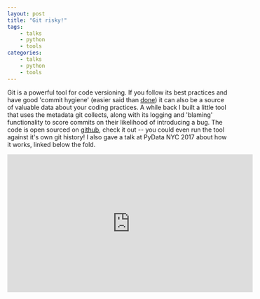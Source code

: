 ```yaml
---
layout: post
title: "Git risky!"
tags:
    - talks
    - python
    - tools
categories: 
    - talks
    - python
    - tools
--- 
```


Git is a powerful tool for code versioning. If you follow its best practices
and have good 'commit hygiene' (easier said than
[done](https://xkcd.com/1296/)) it can also be a source of valuable data about
your coding practices. A while back I built a little tool that uses the
metadata git collects, along with its logging and 'blaming' functionality to
score commits on their likelihood of introducing a bug. The code is open
sourced on [github](https://github.com/hinnefe2/gitrisky), check it out -- you
could even run the tool against it's own git history! I also gave a talk at
PyData NYC 2017 about how it works, linked below the fold.

<div align="center" width="100%">
<iframe width="560" height="315" src="https://www.youtube.com/embed/2yzWrI3zGY0?rel=0" frameborder="0" allow="autoplay; encrypted-media" allowfullscreen></iframe>
</div>
